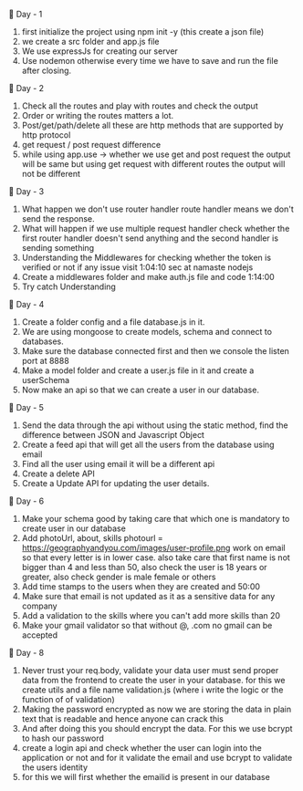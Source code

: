 📌 Day - 1
1. first initialize the project using 
   npm init -y (this create a json file)
2. we create a src folder and app.js file
3. We use expressJs for creating our server
4. Use nodemon otherwise every time we have
    to save and run the file after closing.


📌 Day - 2
1. Check all the routes and play with 
    routes and check the output
2. Order or writing the routes matters
    a lot. 
3. Post/get/path/delete all these are 
    http methods that are supported by
    http protocol
4.  get request / post request difference
5.  while using app.use -> whether we use
    get and post request the output will be
    same but using get request with different
    routes the output will not be different


📌 Day - 3
1. What happen we don't use router handler
    route handler means we don't send the
    response.
2. What will happen if we use multiple request
    handler check whether the first router 
    handler doesn't send anything and the 
    second handler is sending something  
3. Understanding the Middlewares for checking
    whether the token is verified or not
    if any issue visit 1:04:10 sec at namaste 
    nodejs
4. Create a middlewares folder and make auth.js
    file and code 1:14:00
5. Try catch Understanding
                         


📌 Day - 4
1. Create a folder config and a file database.js
    in it.
2. We are using mongoose to create models,
    schema and connect to databases.
3.  Make sure the database connected first
    and then we console the listen port at 8888
4. Make a model folder and create a user.js
    file in it and create a userSchema 
5. Now make an api so that we can create
    a user in our database.



📌 Day - 5
1. Send the data through the api without using
    the static method, find the difference between
    JSON and Javascript Object
2. Create a feed api that will get all the users
    from the database using email
3. Find all the user using email it will be a different
    api
4. Create a delete API
5. Create a Update API for updating the user
    details.



📌 Day - 6
1. Make your schema good by taking care that
    which one is mandatory to create user in
    our database
2. Add photoUrl, about, skills photourl = 
    https://geographyandyou.com/images/user-profile.png
    work on email so that every letter is in lower 
    case. also take care that first name is not
    bigger than 4 and less than 50, also check
    the user is 18 years or greater, also check
    gender is male female or others
3. Add time stamps to the users when they are
    created and  50:00
4. Make sure that email is not updated as it 
    as a sensitive data for any company
5. Add a validation to the skills where you can't
    add more skills than 20
6. Make your gmail validator so that without
    @, .com no gmail can be accepted


📌 Day - 8
1. Never trust your req.body, validate your 
    data user must send proper data from the
    frontend to create the user in your database.
    for this we create utils and a file name
    validation.js (where i write the logic or the 
    function of of validation)
2. Making the password encrypted as now we
    are storing the data in plain text that is
    readable and hence anyone can crack this 
3. And after doing this you should encrypt the
    data. For this we use bcrypt to hash our 
    password
4. create a login api and check whether the
    user can login into the application or not
    and for it validate the email and use bcrypt
    to validate the users identity
5. for this we will first whether the emailid 
    is present in our database 
